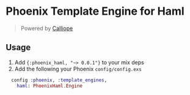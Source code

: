 # Phoenix Template Engine for Haml

> Powered by [Calliope](https://github.com/nurugger07/calliope)


## Usage

  1. Add `{:phoenix_haml, "~> 0.0.1"}` to your mix deps
  2. Add the following your Phoenix `config/config.exs`

```elixir
  config :phoenix, :template_engines,
    haml: PhoenixHaml.Engine
```

